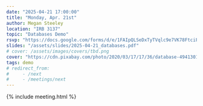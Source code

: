 ```yaml
---
date: "2025-04-21 17:00:00"
title: "Monday, Apr. 21st"
author: Megan Steeley
location: "IRB 3137"
topic: "Databases Demo"
rsvp: "https://docs.google.com/forms/d/e/1FAIpQLSeDxTyTVqlc9e7VK78FtciFMWCyhBrWwUVdL-5f8zvlf9JbAg/viewform?embedded=true"
slides: "/assets/slides/2025-04-21_databases.pdf"
# cover: /assets/images/covers/tbd.png
cover: "https://cdn.pixabay.com/photo/2020/03/17/17/36/database-4941301_1280.png"
tags: demo
# redirect_from:
#     - /next
#     - /meetings/next
---
```


{% include meeting.html %}

